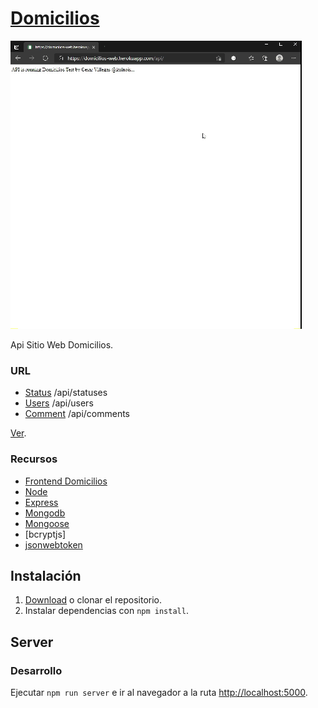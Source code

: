 # [Domicilios](https://domicilios-web.herokuapp.com/api/)

![Product Gif](screenshots/domicilios.gif)

Api Sitio Web Domicilios.

### URL

* [Status](https://domicilios-web.herokuapp.com/api/statuses) /api/statuses
* [Users](https://domicilios-web.herokuapp.com/api/users) /api/users
* [Comment](https://domicilios-web.herokuapp.com/api/comments) /api/comments

[Ver](https://domicilios-web.herokuapp.com/api/).

### Recursos
* [Frontend Domicilios](https://github.com/Kulnois/domicilios-test-web)
* [Node](https://nodejs.org/en/)
* [Express](https://expressjs.com/)
* [Mongodb](https://mongoosejs.com/)
* [Mongoose](https://www.mongodb.com/)
* [bcryptjs]
* [jsonwebtoken](https://jwt.io/)

## Instalación
1. [Download](../../archive/master.zip) o clonar el repositorio.
2. Instalar dependencias con `npm install`.

## Server

### Desarrollo

Ejecutar `npm run server` e ir al navegador a la ruta [http://localhost:5000](http://localhost:5000).